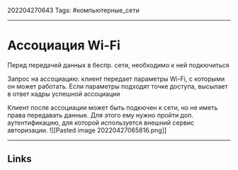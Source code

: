 
202204270643
Tags: #компьютерные_сети

---

# Ассоциация Wi-Fi
Перед передачей данных в беспр. сети, необходимо к ней подкючиться

Запрос на ассоциацию: клиент передает параметры Wi-Fi, с которыми он может работать. Если параметры подходят точке доступа, высылает в ответ кадры успешной ассоциации

Клиент после ассоциации может быть подкючен к сети, но не иметь права передавать данные. Для этого ему нужно пройти доп. аутентификацию, для которой используется внешний сервис авторизации. 
![[Pasted image 20220427065816.png]]

---
## Links
